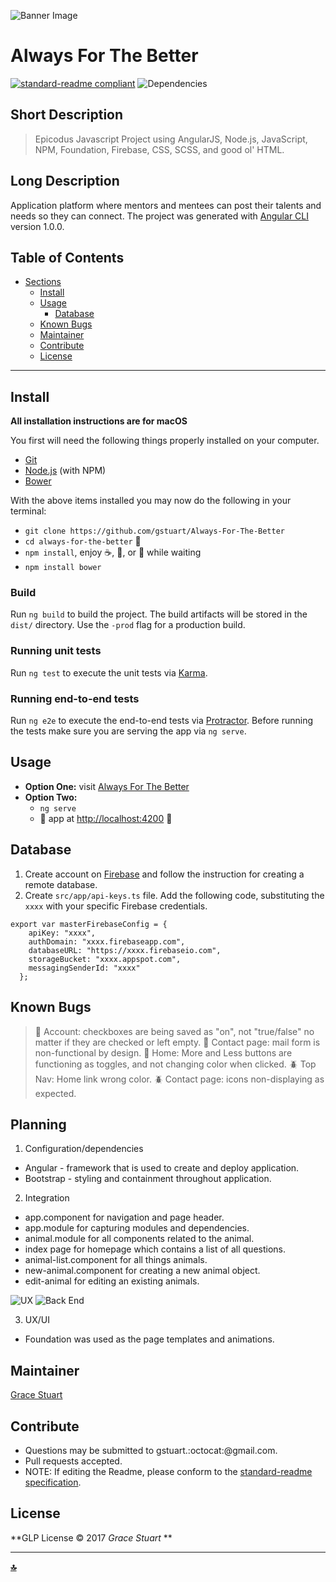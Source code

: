 ![Banner Image](/src/resources/img/mentoring.jpg)
# Always For The Better
 [![standard-readme compliant](https://img.shields.io/badge/readme%20style-standard-brightgreen.svg)](https://github.com/RichardLitt/standard-readme)
![Dependencies](https://img.shields.io/badge/dependencies-up%20to%20date-brightgreen.svg)

## Short Description
> Epicodus Javascript Project using AngularJS, Node.js, JavaScript, NPM, Foundation, Firebase, CSS, SCSS, and good ol' HTML.

## Long Description
Application platform where mentors and mentees can post their talents and needs so they can connect. The project was generated with [Angular CLI](https://github.com/angular/angular-cli) version 1.0.0.


## Table of Contents
- [Sections](#sections)
  - [Install](#install)
  - [Usage](#usage)
    - [Database](#database)
  - [Known Bugs](#known-bugs)
  - [Maintainer](#maintainer)
  - [Contribute](#contribute)
  - [License](#license)

***

## Install
**All installation instructions are for macOS**

You first will need the following things properly installed on your computer.
 * [Git](https://git-scm.com/)
 * [Node.js](https://nodejs.org/) (with NPM)
 * [Bower](https://bower.io/)

With the above items installed you may now do the following in your terminal:
 * `git clone https://github.com/gstuart/Always-For-The-Better`
 * `cd always-for-the-better` :file_folder:
 * `npm install`, enjoy :coffee:, :beer:,  or :smoking: while waiting
 * `npm install bower`

### Build
Run `ng build` to build the project. The build artifacts will be stored in the `dist/` directory. Use the `-prod` flag for a production build.

### Running unit tests
Run `ng test` to execute the unit tests via [Karma](https://karma-runner.github.io).

### Running end-to-end tests
Run `ng e2e` to execute the end-to-end tests via [Protractor](http://www.protractortest.org/).
 Before running the tests make sure you are serving the app via `ng serve`.

## Usage
* **Option One:** visit [Always For The Better](https://shipwrecked-17de2.firebaseapp.com/)
* **Option Two:**
  * `ng serve`
  * :eyes: app at [http://localhost:4200](http://localhost:4200) :tada:

## Database
1. Create account on [Firebase](https://firebase.google.com/) and follow the instruction for creating a remote database.
2. Create `src/app/api-keys.ts` file. Add the following code, substituting the `xxxx` with your specific Firebase credentials.
```
export var masterFirebaseConfig = {
    apiKey: "xxxx",
    authDomain: "xxxx.firebaseapp.com",
    databaseURL: "https://xxxx.firebaseio.com",
    storageBucket: "xxxx.appspot.com",
    messagingSenderId: "xxxx"
  };
```

## Known Bugs
> :bug: Account: checkboxes are being saved as "on", not "true/false" no matter if they are checked or left empty. 
> :ant: Contact page: mail form is non-functional by design.
> :ant: Home: More and Less buttons are functioning as toggles, and not changing color when clicked.
> :beetle: Top Nav: Home link wrong color.
> :beetle: Contact page: icons non-displaying as expected.

## Planning
1. Configuration/dependencies
  * Angular - framework that is used to create and deploy application.
  * Bootstrap - styling and containment throughout application.

2. Integration
  * app.component for navigation and page header.
  * app.module for capturing modules and dependencies.
  * animal.module for all components related to the animal.  
  * index page for homepage which contains a list of all questions.
  * animal-list.component for all things animals.
  * new-animal.component for creating a new animal object.
  * edit-animal for editing an existing animals.

   ![UX](/src/assets/img/planning1.jpg)
   ![Back End](/src/assets/img/planning2.jpg)

3. UX/UI
  * Foundation was used as the page templates and animations.

## Maintainer
[Grace Stuart](href="https://github.com/gstuart")


## Contribute
* Questions may be submitted to gstuart.:octocat:@gmail.com.
* Pull requests accepted.
* NOTE: If editing the Readme, please conform to the [standard-readme specification](https://github.com/RichardLitt/standard-readme/blob/master/spec.md).


## License
**GLP License :copyright: 2017 _Grace Stuart_ **

***

**[:top:](#always-for-the-better)**
